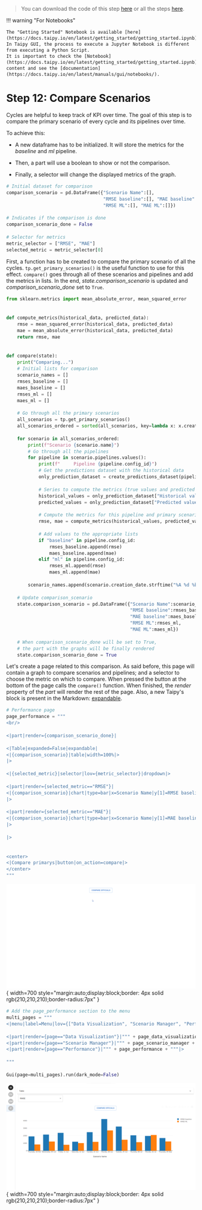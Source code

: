 > You can download the code of this step [here](../src/step_12.py) or all the steps [here](https://github.com/Avaiga/taipy-getting-started/tree/develop/src).

!!! warning "For Notebooks"

    The "Getting Started" Notebook is available [here](https://docs.taipy.io/en/latest/getting_started/getting_started.ipynb). In Taipy GUI, the process to execute a Jupyter Notebook is different from executing a Python Script.
    It is important to check the [Notebook](https://docs.taipy.io/en/latest/getting_started/getting_started.ipynb) content and see the [documentation](https://docs.taipy.io/en/latest/manuals/gui/notebooks/).

# Step 12: Compare Scenarios

Cycles are helpful to keep track of KPI over time. The goal of this step is to compare the primary scenario of every 
cycle and its pipelines over time.

To achieve this:

- A new dataframe has to be initialized. It will store the metrics for the *baseline* and *ml* pipeline. 

- Then, a part will use a boolean to show or not the comparison.

- Finally, a selector will change the displayed metrics of the graph.

```python
# Initial dataset for comparison
comparison_scenario = pd.DataFrame({"Scenario Name":[],
                                    "RMSE baseline":[], "MAE baseline":[],
                                    "RMSE ML":[], "MAE ML":[]})

# Indicates if the comparison is done
comparison_scenario_done = False

# Selector for metrics
metric_selector = ["RMSE", "MAE"]
selected_metric = metric_selector[0]
```

First, a function has to be created to compare the primary scenario of all the cycles. 
`tp.get_primary_scenarios()` is the useful function to use for this effect. `compare()` goes through all of these 
scenarios and pipelines and add the metrics in lists. In the end, *state.comparison_scenario* is updated and 
*comparison_scenario_done* set to `True`.

```python
from sklearn.metrics import mean_absolute_error, mean_squared_error


def compute_metrics(historical_data, predicted_data):
    rmse = mean_squared_error(historical_data, predicted_data)
    mae = mean_absolute_error(historical_data, predicted_data)
    return rmse, mae


def compare(state):
    print("Comparing...")
    # Initial lists for comparison
    scenario_names = []
    rmses_baseline = []
    maes_baseline = []
    rmses_ml = []
    maes_ml = []
    
    # Go through all the primary scenarios
    all_scenarios = tp.get_primary_scenarios()
    all_scenarios_ordered = sorted(all_scenarios, key=lambda x: x.creation_date.timestamp())
    
    for scenario in all_scenarios_ordered:
        print(f"Scenario {scenario.name}")
        # Go through all the pipelines
        for pipeline in scenario.pipelines.values():
            print(f"     Pipeline {pipeline.config_id}")
            # Get the predictions dataset with the historical data
            only_prediction_dataset = create_predictions_dataset(pipeline)[-pipeline.n_predictions.read():]
            
            # Series to compute the metrics (true values and predicted values)
            historical_values = only_prediction_dataset["Historical values"]
            predicted_values = only_prediction_dataset["Predicted values"]
            
            # Compute the metrics for this pipeline and primary scenario
            rmse, mae = compute_metrics(historical_values, predicted_values)
            
            # Add values to the appropriate lists
            if "baseline" in pipeline.config_id:
                rmses_baseline.append(rmse)
                maes_baseline.append(mae)
            elif "ml" in pipeline.config_id:
                rmses_ml.append(rmse)
                maes_ml.append(mae)

        scenario_names.append(scenario.creation_date.strftime("%A %d %b"))
        
    # Update comparison_scenario
    state.comparison_scenario = pd.DataFrame({"Scenario Name":scenario_names,
                                              "RMSE baseline":rmses_baseline,
                                              "MAE baseline":maes_baseline,
                                              "RMSE ML":rmses_ml,
                                              "MAE ML":maes_ml})
    
    # When comparison_scenario_done will be set to True,
    # the part with the graphs will be finally rendered
    state.comparison_scenario_done = True
```

Let's create a page related to this comparison. As said before, this page will contain a graph to compare scenarios 
and pipelines; and a selector to choose the metric on which to compare. When pressed the button at the bottom of the 
page calls the `compare()` function. When finished, the _render_ property of the *part* will render the rest of the 
page. Also, a new Taipy's block is present in the Markdown: 
[expandable](https://docs.taipy.io/en/latest/manuals/gui/viselements/expandable/).

```python
# Performance page
page_performance = """
<br/>

<|part|render={comparison_scenario_done}|

<|Table|expanded=False|expandable|
<|{comparison_scenario}|table|width=100%|>
|>

<|{selected_metric}|selector|lov={metric_selector}|dropdown|>

<|part|render={selected_metric=="RMSE"}|
<|{comparison_scenario}|chart|type=bar|x=Scenario Name|y[1]=RMSE baseline|y[2]=RMSE ML|height=100%|width=100%|>
|>

<|part|render={selected_metric=="MAE"}|
<|{comparison_scenario}|chart|type=bar|x=Scenario Name|y[1]=MAE baseline|y[2]=MAE ML|height=100%|width=100%|>
|>

|>


<center>
<|Compare primarys|button|on_action=compare|>
</center>
"""
```

![Page Performance](page_performance.gif){ width=700 style="margin:auto;display:block;border: 4px solid rgb(210,210,210);border-radius:7px" }

```python
# Add the page_performance section to the menu   
multi_pages = """
<|menu|label=Menu|lov={["Data Visualization", "Scenario Manager", "Performance"]}|on_action=on_menu|>

<|part|render={page=="Data Visualization"}|""" + page_data_visualization + """|>
<|part|render={page=="Scenario Manager"}|""" + page_scenario_manager + """|>
<|part|render={page=="Performance"}|""" + page_performance + """|>

"""

Gui(page=multi_pages).run(dark_mode=False) 
```

![Compare Scenarios](result.png){ width=700 style="margin:auto;display:block;border: 4px solid rgb(210,210,210);border-radius:7px" }

